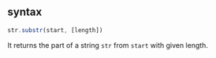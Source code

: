 ## syntax

```js
str.substr(start, [length])
```

It returns the part of a string `str` from `start` with given length. 